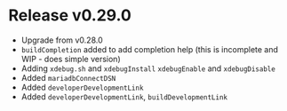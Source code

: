 # Release v0.29.0

- Upgrade from v0.28.0
- `buildCompletion` added to add completion help (this is incomplete and WIP - does simple version)
- Adding `xdebug.sh` and `xdebugInstall` `xdebugEnable` and `xdebugDisable`
- Added `mariadbConnectDSN`
- Added `developerDevelopmentLink`
- Added `developerDevelopmentLink`, `buildDevelopmentLink`
